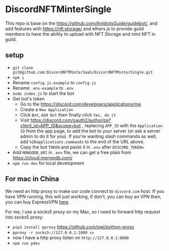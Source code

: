 # DiscordNFTMinterSingle

This repo is base on the <https://github.com/AnIdiotsGuide/guidebot/>, and add features with <https://nft.storage/> and ethers.js to provide guild members to have the ability to upload with NFT.Storage and mint NFT in guild.

## setup

* `git clone git@github.com:DiscordNFTMinterSaaS/DiscordNFTMinterSingle.git`
* `npm i`
* Rename `config.js.example` to `config.js`
* Rename `.env-example` to `.env`
* `node index.js` to start the bot
* Get bot's token
  * Go to the <https://discord.com/developers/applications/me>
  * Create a `New Application`
  * Click `Bot`, `Add Bot` then finally click `Yes, do it`
  * Visit <https://discord.com/oauth2/authorize?client_id=APP_ID&scope=bot> , replacing `APP_ID` with the `Application ID` from the app page, to add the bot to your server (or ask a server admin to do it for you). If you're wanting slash commands as well, add `%20applications.commands` to the end of the URL above.
  * Copy the bot `TOKEN` and paste it in `.env` after `DISCORD_TOKEN=`
* Add `MONGODB_URI` in `.env` file, we can get a free plain from <https://cloud.mongodb.com/>
* `npm run dev` for local development

## For mac in China

We need an http proxy to make our code connect to `discord.com` host.
If you have VPN running, this will just working, if don't, you can buy an VPN then, you can buy ExpressVPN [here](https://www.expressrefer.com/refer-a-friend/30-days-free?referrer_id=87831900&utm_campaign=referrals&utm_medium=copy_link&utm_source=referral_dashboard).

For me, I use a socks5 proxy on my Mac, so I need to forward http request into socks5 proxy:

* `pip3 install pproxy` <https://github.com/qwj/python-proxy>
* `pproxy -r socks5://127.0.0.1:1080 vv`
* now I have a http proxy listen on `http://127.0.0.1:8080`
* `npm run pdev`
